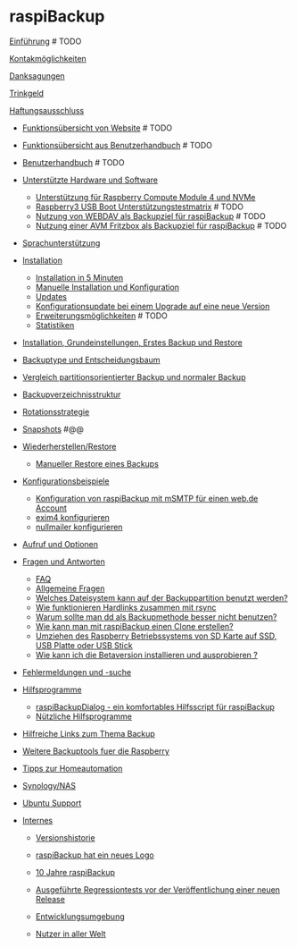 <!-- vim: set conceallevel=0: -->

# raspiBackup

[Einführung](introduction.md)    # TODO

[Kontakmöglichkeiten](contact.md)

[Danksagungen](credits.md)

[Trinkgeld](donations.md)

[Haftungsausschluss](legals.md)

- [Funktionsübersicht von Website](function-overview.md)    # TODO
- [Funktionsübersicht aus Benutzerhandbuch](function-overview2.md)    # TODO

- [Benutzerhandbuch](usermanual.md)    # TODO

- [Unterstützte Hardware und Software](supported-hardware-and-software.md)
    - [Unterstützung für Raspberry Compute Module 4 und NVMe](support-for-raspberry-compute-module-4-and-nvme.md)
    - [Raspberry3 USB Boot Unterstützungstestmatrix](raspberry3-support-test-matrix.md)    # TODO
    - [Nutzung von WEBDAV als Backupziel für raspiBackup](nutzung-von-webdav-als-backupziel-fuer-raspibackup.md)   # TODO
    - [Nutzung einer AVM Fritzbox als Backupziel für raspiBackup](nutzung-einer-avm-fritzbox-als-backupziel-fuer-raspibackup.md)   # TODO

- [Sprachunterstützung](language-support.md)

- [Installation](installation.md)
    - [Installation in 5 Minuten](installation-in-5-minutes.md)
    - [Manuelle Installation und Konfiguration](manual-installation-and-configuration.md)
    - [Updates](updates.md)
    - [Konfigurationsupdate bei einem Upgrade auf eine neue Version](configuration-update-when-upgrading-to-a-new-version.md)
    - [Erweiterungsmöglichkeiten](hooks-for-own-scripts.md)   # TODO
    - [Statistiken](statistics.md)

- [Installation, Grundeinstellungen, Erstes Backup und Restore](installation-grundeinstellungen-erstes-backup-und-restore.md)

- [Backuptype und Entscheidungsbaum](backuptypes.md)
- [Vergleich partitionsorientierter Backup und normaler Backup](normal-or-partition-backup.md)
- [Backupverzeichnisstruktur](backup-directory-structure.md)
- [Rotationsstrategie](smart-recycle.md)
- [Snapshots](snapshots.md)  #@@

- [Wiederherstellen/Restore](restore.md)
    - [Manueller Restore eines Backups](manual-restore.md)

- [Konfigurationsbeispiele](configuration-examples.md)
    - [Konfiguration von raspiBackup mit mSMTP für einen web.de Account](konfiguration-von-raspibackup-mit-msmtp-fuer-einen-web-de-account.md)
    - [exim4 konfigurieren](exim4-konfigurieren.md)
    - [nullmailer konfigurieren](nullmailer-konfigurieren.md)

- [Aufruf und Optionen](usage-and-options.md)

- [Fragen und Antworten]()
    - [FAQ](faq.md)
    - [Allgemeine Fragen](general-questions.md)
    - [Welches Dateisystem kann auf der Backuppartition benutzt werden?](which-filesystem-can-be-used-on-the-backup-partition.md)
    - [Wie funktionieren Hardlinks zusammen mit rsync](how-do-hardlinks-work-with-rsync.md)
    - [Warum sollte man dd als Backupmethode besser nicht benutzen?](why-shouldn-t-you-use-dd-as-backup-method.md)
    - [Wie kann man mit raspiBackup einen Clone erstellen?](how-to-create-a-cold-standby-clone-with-raspibackup.md)
    - [Umziehen des Raspberry Betriebssystems von SD Karte auf SSD, USB Platte oder USB Stick](migrate-the-raspberry-os-from-sd-card-to-ssd-usb-disk-or-usb-pen-drive.md)
    - [Wie kann ich die Betaversion installieren und ausprobieren ?](how-can-i-install-and-test-the-beta-version.md)

- [Fehlermeldungen und -suche](error-messages.md)

- [Hilfsprogramme]()
    - [raspiBackupDialog - ein komfortables Hilfsscript für raspiBackup](raspibackupdialog-a-convenient-helper-script-for-raspibackup.md)
    - [Nützliche Hilfsprogramme](useful-helper-scripts.md)

- [Hilfreiche Links zum Thema Backup](helpful-links.md)
- [Weitere Backuptools fuer die Raspberry](other-raspberry-backup-tools.md)
- [Tipps zur Homeautomation](tips-homeautomation.md)
- [Synology/NAS](synology-as-backupspace.md)
- [Ubuntu Support](ubuntu-support.md)

- [Internes]()
  - [Versionshistorie](versionshistory.md)
  - [raspiBackup hat ein neues Logo](raspibackup-has-a-new-logo.md)
  - [10 Jahre raspiBackup](10-years-raspibackup.md)
  - [Ausgeführte Regressiontests vor der Veröffentlichung einer neuen Release](regressiontests-executed.md)
  - [Entwicklungsumgebung](developmentenvironment.md)

  - [Nutzer in aller Welt](list-of-countries-raspibackup-is-used-in-the-world.md)

